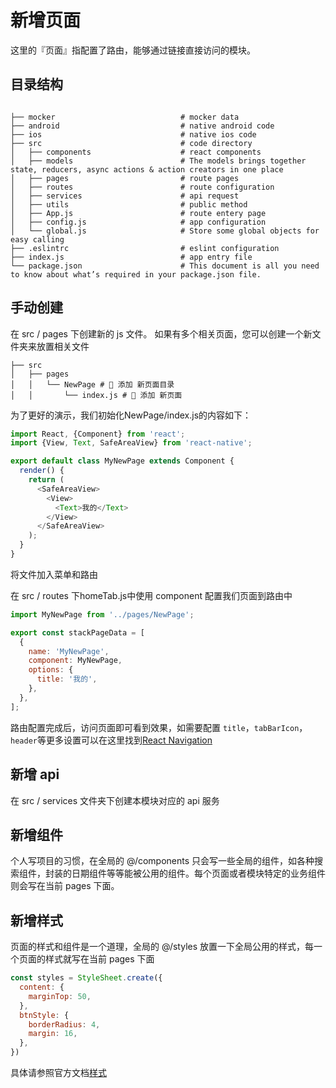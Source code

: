 # 新增页面

这里的『页面』指配置了路由，能够通过链接直接访问的模块。

## 目录结构

```

├── mocker                            # mocker data
├── android                           # native android code
├── ios                               # native ios code
├── src                               # code directory
│   ├── components                    # react components
│   ├── models                        # The models brings together state, reducers, async actions & action creators in one place
│   ├── pages                         # route pages
│   ├── routes                        # route configuration
│   ├── services                      # api request
│   ├── utils                         # public method
│   ├── App.js                        # route entery page
│   ├── config.js                     # app configuration
│   └── global.js                     # Store some global objects for easy calling
├── .eslintrc                         # eslint configuration
├── index.js                          # app entry file
└── package.json                      # This document is all you need to know about what’s required in your package.json file.
```

## 手动创建

在 src / pages 下创建新的 js 文件。 如果有多个相关页面，您可以创建一个新文件夹来放置相关文件

```
├── src
│   ├── pages
│   │   └── NewPage # 📑 添加 新页面目录
│   │       └── index.js # 📑 添加 新页面
```

为了更好的演示，我们初始化NewPage/index.js的内容如下：
```js
import React, {Component} from 'react';
import {View, Text, SafeAreaView} from 'react-native';

export default class MyNewPage extends Component {
  render() {
    return (
      <SafeAreaView>
        <View>
          <Text>我的</Text>
        </View>
      </SafeAreaView>
    );
  }
}
```
将文件加入菜单和路由

在 src / routes 下homeTab.js中使用 component 配置我们页面到路由中
```js
import MyNewPage from '../pages/NewPage';

export const stackPageData = [
  {
    name: 'MyNewPage',
    component: MyNewPage,
    options: {
      title: '我的',
    },
  },
];
```
路由配置完成后，访问页面即可看到效果，如需要配置 `title`，`tabBarIcon`，`header`等更多设置可以在这里找到[React Navigation](https://reactnavigation.org/docs/stack-navigator/)

## 新增 api

在 src / services 文件夹下创建本模块对应的 api 服务

## 新增组件

个人写项目的习惯，在全局的 @/components 只会写一些全局的组件，如各种搜索组件，封装的日期组件等等能被公用的组件。每个页面或者模块特定的业务组件则会写在当前 pages 下面。

## 新增样式

页面的样式和组件是一个道理，全局的 @/styles 放置一下全局公用的样式，每一个页面的样式就写在当前 pages 下面
```jsx
const styles = StyleSheet.create({
  content: {
    marginTop: 50,
  },
  btnStyle: {
    borderRadius: 4,
    margin: 16,
  },
})
```
具体请参照官方文档[样式](https://reactnative.cn/docs/style)
